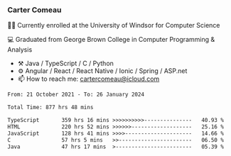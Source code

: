 ### Carter Comeau

🙋‍♂️ Currently enrolled at the University of Windsor for Computer Science

💻 Graduated from George Brown College in Computer Programming & Analysis

- ⚒️ Java / TypeScript / C / Python
- ⚙️ Angular / React / React Native / Ionic / Spring / ASP.net
- 📫 How to reach me: cartercomeau@icloud.com

<!--START_SECTION:waka-->

```txt
From: 21 October 2021 - To: 26 January 2024

Total Time: 877 hrs 48 mins

TypeScript       359 hrs 16 mins >>>>>>>>>>---------------   40.93 %
HTML             220 hrs 52 mins >>>>>>-------------------   25.16 %
JavaScript       128 hrs 41 mins >>>>---------------------   14.66 %
C                57 hrs 5 mins   >>-----------------------   06.50 %
Java             47 hrs 17 mins  >------------------------   05.39 %
```

<!--END_SECTION:waka-->
